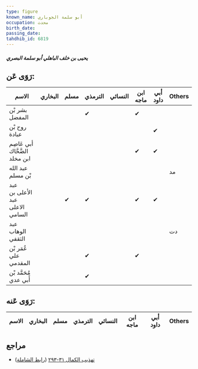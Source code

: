 ```yaml
---
type: figure
known_name: أبو سلمة الجوباري
occupation: محدث
birth_date:
passing_date:
tahdhib_id: 6819
---
```

##### يحيى بن خلف الباهلي أبو سلمة البصري

## رَوَى عَن:
| الاسم                           | البخاري | مسلم | الترمذي | النسائي | ابن ماجه | أبي داود | Others |
| ------------------------------- | ------- | ---- | ------- | ------- | -------- | -------- | ------ |
| بشر بْن المفضل                  |         |      | ✔       |         | ✔        |          |        |
| روح بْن عبادة                   |         |      |         |         |          | ✔        |        |
| أبي عَاصِم الضَّحَّاك ابن مخلد  |         |      |         |         | ✔        | ✔        |        |
| عبد الله بْن مسلم               |         |      |         |         |          |          | مد     |
| عبد الأعلى بن عبد الاعلى السامي |         | ✔    | ✔       |         | ✔        | ✔        |        |
| عبد الوهاب الثقفي               |         |      |         |         |          |          | دت     |
| عُمَر بْن علي المقدمي           |         |      | ✔       |         | ✔        |          |        |
| مُحَمَّد بْن أَبي عدي           |         |      | ✔       |         |          |          |        |
## رَوَى عَنه:
| الاسم | البخاري | مسلم | الترمذي | النسائي | ابن ماجه | أبي داود | Others |
| ----- | ------- | ---- | ------- | ------- | -------- | -------- | ------ |
## مراجع
- [تهذيب الكمال ٣١-٢٩٣](obsidian://open?vault=Tahdhib-al-Kamal&file=Figures/٦٨١٩-يحيى%20بن%20خلف%20الباهلي%20أبو%20سلمة%20البصري) ([رابط الشاملة](https://shamela.ws/book/3722/16841))